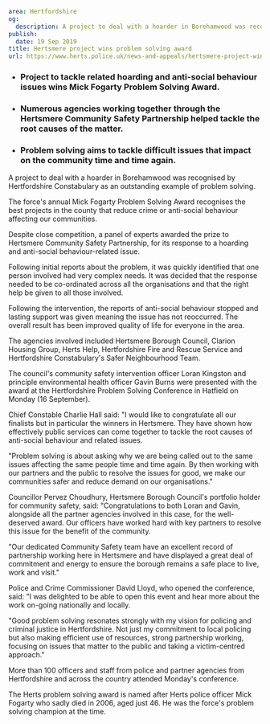 ```yaml
area: Hertfordshire
og:
  description: A project to deal with a hoarder in Borehamwood was recognised by Hertfordshire Constabulary as an outstanding example of problem solving.
publish:
  date: 19 Sep 2019
title: Hertsmere project wins problem solving award
url: https://www.herts.police.uk/news-and-appeals/hertsmere-project-wins-problem-solving-award-0782j
```

* ### Project to tackle related hoarding and anti-social behaviour issues wins Mick Fogarty Problem Solving Award.

 * ### Numerous agencies working together through the Hertsmere Community Safety Partnership helped tackle the root causes of the matter.

 * ### Problem solving aims to tackle difficult issues that impact on the community time and time again.

A project to deal with a hoarder in Borehamwood was recognised by Hertfordshire Constabulary as an outstanding example of problem solving.

The force's annual Mick Fogarty Problem Solving Award recognises the best projects in the county that reduce crime or anti-social behaviour affecting our communities.

Despite close competition, a panel of experts awarded the prize to Hertsmere Community Safety Partnership, for its response to a hoarding and anti-social behaviour-related issue.

Following initial reports about the problem, it was quickly identified that one person involved had very complex needs. It was decided that the response needed to be co-ordinated across all the organisations and that the right help be given to all those involved.

Following the intervention, the reports of anti-social behaviour stopped and lasting support was given meaning the issue has not reoccurred. The overall result has been improved quality of life for everyone in the area.

The agencies involved included Hertsmere Borough Council, Clarion Housing Group, Herts Help, Hertfordshire Fire and Rescue Service and Hertfordshire Constabulary's Safer Neighbourhood Team.

The council's community safety intervention officer Loran Kingston and principle environmental health officer Gavin Burns were presented with the award at the Hertfordshire Problem Solving Conference in Hatfield on Monday (16 September).

Chief Constable Charlie Hall said: "I would like to congratulate all our finalists but in particular the winners in Hertsmere. They have shown how effectively public services can come together to tackle the root causes of anti-social behaviour and related issues.

"Problem solving is about asking why we are being called out to the same issues affecting the same people time and time again. By then working with our partners and the public to resolve the issues for good, we make our communities safer and reduce demand on our organisations."

Councillor Pervez Choudhury, Hertsmere Borough Council's portfolio holder for community safety, said: "Congratulations to both Loran and Gavin, alongside all the partner agencies involved in this case, for the well-deserved award. Our officers have worked hard with key partners to resolve this issue for the benefit of the community.

"Our dedicated Community Safety team have an excellent record of partnership working here in Hertsmere and have displayed a great deal of commitment and energy to ensure the borough remains a safe place to live, work and visit."

Police and Crime Commissioner David Lloyd, who opened the conference, said: "I was delighted to be able to open this event and hear more about the work on-going nationally and locally.

"Good problem solving resonates strongly with my vision for policing and criminal justice in Hertfordshire. Not just my commitment to local policing but also making efficient use of resources, strong partnership working, focusing on issues that matter to the public and taking a victim-centred approach."

More than 100 officers and staff from police and partner agencies from Hertfordshire and across the country attended Monday's conference.

The Herts problem solving award is named after Herts police officer Mick Fogarty who sadly died in 2006, aged just 46. He was the force's problem solving champion at the time.
